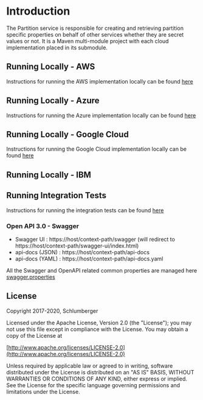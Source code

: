 # Introduction

The Partition service is responsible for creating and retrieving partition specific properties on behalf of other services whether they are secret values or not. It is a Maven multi-module project with each cloud implementation placed in its submodule.

## Running Locally - AWS

Instructions for running the AWS implementation locally can be found [here](./provider/partition-aws/README.md)

## Running Locally - Azure

Instructions for running the Azure implementation locally can be found [here](./provider/partition-azure/README.md)

## Running Locally - Google Cloud

Instructions for running the Google Cloud implementation locally can be found [here](./provider/partition-gc/README.md)

## Running Locally - IBM

## Running Integration Tests

Instructions for running the integration tests can be found [here](./testing/README.md)

### Open API 3.0 - Swagger
- Swagger UI : https://host/context-path/swagger (will redirect to https://host/context-path/swagger-ui/index.html)
- api-docs (JSON) : https://host/context-path/api-docs
- api-docs (YAML) : https://host/context-path/api-docs.yaml

All the Swagger and OpenAPI related common properties are managed here [swagger.properties](./partition-core/src/main/resources/swagger.properties)

## License

Copyright 2017-2020, Schlumberger

Licensed under the Apache License, Version 2.0 (the "License");
you may not use this file except in compliance with the License.
You may obtain a copy of the License at

[http://www.apache.org/licenses/LICENSE-2.0](http://www.apache.org/licenses/LICENSE-2.0)

Unless required by applicable law or agreed to in writing, software
distributed under the License is distributed on an "AS IS" BASIS,
WITHOUT WARRANTIES OR CONDITIONS OF ANY KIND, either express or implied.
See the License for the specific language governing permissions and
limitations under the License.
